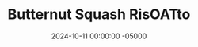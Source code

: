 ---
layout: post
title:  "Butternut Squash RisOATto"
date:   2024-10-11 00:00:00 -05000
categories: 
- Recipes
- Meme Recipes
permalink: /recipes/butternut-squash-risotto
image: /assets/Food/Meme/RisOATto/cover.jpg
ing: butternutrisotto-ing
facts: butternutrisotto-facts
section1: Butternut Squash
start2: Rolled oats
section2: RisOATto
start3: 
section3: 
start4: 
section4: 
start5: 
section5: 
Prep: 15
Rest: 
Cook: 45
Source1: 
Source2: 
whisk: https://s.samsungfood.com/y4aL9
tags: 
- risotto
- oatmeal
- oats
- rolled oats
- butternut squash
- extra virign olive oil
- olive oil
- EVOO
- evoo
- chicken broth
- chicken stock
- chicken bouillon powder
- cheese
- grated cheese
- parmesean cheese
- parmesan cheese
Description: This butternut squash risOATto doesn't use arborio rice.  Instead, I'm using rolled oats as my base.  <a href="https://www.nutritionvalue.org/Rolled_oats_by_MILLVILLE_943490_nutritional_value.html?size=100+g">Oats</a> get just as creamy for a perfect risotto, while also being a whole grain and containing 5x the fiber and 2x the protein of <a href="https://www.nutritionvalue.org/Arborio_rice_by_BELARIA_518910_nutritional_value.html?size=100+g">white arborio rice</a>.  Plus, I always have oats on hand; I don't need to buy a specific type of rice just for 1 dish.  The butternut squash provides some mild sweetness while also making the risotto creamy without the need for butter.  The combination of toasting the oats and the grated cheese gives this dish a classic but elevated feel that you're sure to love.  It's vegetarian and gluten free, and can be made vegan by swapping the grated cheese for nutritional yeast and chicken bouillon for veggie bouillon.
Instructions: 
- Peel and dice the squash, and add to a large bowl.  Season with olive oil, garlic powder, onion powder, black pepper, and salt<br><br>
- <center><img src="/assets/Food/Meme/RisOATto/butternut-cut.jpg" alt="" class="half-page">&emsp;&emsp;<img src="/assets/Food/Meme/RisOATto/butternut-bowl.jpg" alt="" class="half-page"></center><br>

- Transfer to a parchment lined baking sheet, and roast for 45 minutes at 350F<br><br>
- <center><img src="/assets/Food/Meme/RisOATto/butternut-raw.jpg" alt="" class="half-page">&emsp;&emsp;<img src="/assets/Food/Meme/RisOATto/butternut-cooked.jpg" alt="" class="half-page"></center><br>

- Wait about half an hour before starting the risOATto, since you want the oats to be done around the same time as the squash is done roasting<br><br>

- Heat EVOO in a Dutch oven over medium heat.  Add oats and bouillon powder, and toast the oats until fragrant, about 5 minutes<br><br>

- Add in the water and simmer uncovered with occasional stirring until creamy (about 10 minutes)<br><br>
- <center><img src="/assets/Food/Meme/RisOATto/oats.jpg" alt="" class="instruction-image"></center><br>

- Add all the squash into the pot, and vigorously stir until all the butternut squash has melted in.  Stir in the grated cheese, and serve<br><br>
- <center><img src="/assets/Food/Meme/RisOATto/risotto.jpg" alt="" class="half-page">&emsp;&emsp;<img src="/assets/Food/Meme/RisOATto/containers.jpg" alt="" class="half-page"></center>
---